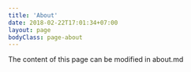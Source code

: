 ```yaml
---
title: 'About'
date: 2018-02-22T17:01:34+07:00
layout: page
bodyClass: page-about
---
```


The content of this page can be modified in about.md
